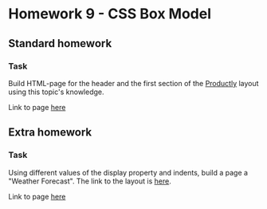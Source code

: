 # Homework 9 - CSS Box Model

## Standard homework
### Task
Build HTML-page for the header and the first section of the 
[Productly](https://www.figma.com/file/dAQCcc53GQ81O4phXyxT09/Productly) layout using this topic's knowledge.   

Link to page [here](https://ruslana-p.github.io/Beetroot_Academy_Homeworks/Homework-6/index.html)

## Extra homework
### Task 
Using different values of the display property and indents, build a page a "Weather Forecast". 
The link to the layout is [here](https://www.figma.com/file/jOwCkDn0vbTi5e7AXa4dCk/Weather).


Link to page [here](https://ruslana-p.github.io/Beetroot_Academy_Homeworks/Homework-6/index2.html)